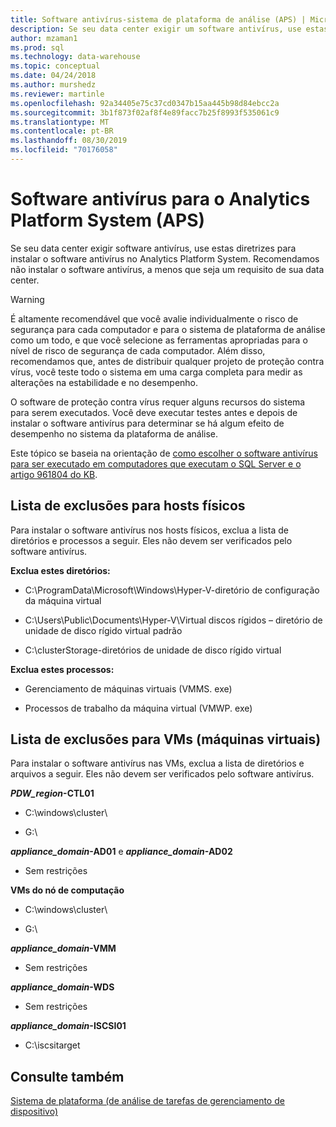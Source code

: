 ```yaml
---
title: Software antivírus-sistema de plataforma de análise (APS) | Microsoft Docs
description: Se seu data center exigir um software antivírus, use estas diretrizes para instalar o software antivírus no Analytics Platform System (APS). Recomendamos não instalar o software antivírus, a menos que seja um requisito de sua data center.
author: mzaman1
ms.prod: sql
ms.technology: data-warehouse
ms.topic: conceptual
ms.date: 04/24/2018
ms.author: murshedz
ms.reviewer: martinle
ms.openlocfilehash: 92a34405e75c37cd0347b15aa445b98d84ebcc2a
ms.sourcegitcommit: 3b1f873f02af8f4e89facc7b25f8993f535061c9
ms.translationtype: MT
ms.contentlocale: pt-BR
ms.lasthandoff: 08/30/2019
ms.locfileid: "70176058"
---
```

# <a name="antivirus-software-for-analytics-platform-system-aps"></a>Software antivírus para o Analytics Platform System (APS)
Se seu data center exigir software antivírus, use estas diretrizes para instalar o software antivírus no Analytics Platform System. Recomendamos não instalar o software antivírus, a menos que seja um requisito de sua data center.  
  
> [!WARNING]  
> É altamente recomendável que você avalie individualmente o risco de segurança para cada computador e para o sistema de plataforma de análise como um todo, e que você selecione as ferramentas apropriadas para o nível de risco de segurança de cada computador. Além disso, recomendamos que, antes de distribuir qualquer projeto de proteção contra vírus, você teste todo o sistema em uma carga completa para medir as alterações na estabilidade e no desempenho.  
>   
> O software de proteção contra vírus requer alguns recursos do sistema para serem executados. Você deve executar testes antes e depois de instalar o software antivírus para determinar se há algum efeito de desempenho no sistema da plataforma de análise.  
  
Este tópico se baseia na orientação de [como escolher o software antivírus para ser executado em computadores que executam o SQL Server e o](https://support.microsoft.com/kb/309422) [artigo 961804 do KB](https://support.microsoft.com/kb/961804/en-us).  
  
## <a name="exclusion-list-for-physical-hosts"></a>Lista de exclusões para hosts físicos  
Para instalar o software antivírus nos hosts físicos, exclua a lista de diretórios e processos a seguir. Eles não devem ser verificados pelo software antivírus.  
  
**Exclua estes diretórios:**  
  
-   C:\ProgramData\Microsoft\Windows\Hyper-V-diretório de configuração da máquina virtual  
  
-   C:\Users\Public\Documents\Hyper-V\Virtual discos rígidos – diretório de unidade de disco rígido virtual padrão  
  
-   C:\clusterStorage-diretórios de unidade de disco rígido virtual  
  
**Exclua estes processos:**  
  
-   Gerenciamento de máquinas virtuais (VMMS. exe)  
  
-   Processos de trabalho da máquina virtual (VMWP. exe)  
  
## <a name="exclusion-list-for-virtual-machines-vms"></a>Lista de exclusões para VMs (máquinas virtuais)  
Para instalar o software antivírus nas VMs, exclua a lista de diretórios e arquivos a seguir. Eles não devem ser verificados pelo software antivírus.  
  
**_PDW_region_-CTL01**  
  
-   C:\windows\cluster\  
  
-   G:\  
  
**_appliance_domain_-AD01** e  **_appliance_domain_-AD02**  
  
-   Sem restrições  
  
**VMs do nó de computação**  
  
-   C:\windows\cluster\  
  
-   G:\  
  
**_appliance_domain_-VMM**  
  
-   Sem restrições  
  
**_appliance_domain_-WDS**  
  
-   Sem restrições  
  
**_appliance_domain_-ISCSI01**  
  
-   C:\iscsitarget  
  
## <a name="see-also"></a>Consulte também  
[Sistema de plataforma &#40;de análise de tarefas de gerenciamento de dispositivo&#41;](appliance-management-tasks.md)  
  
